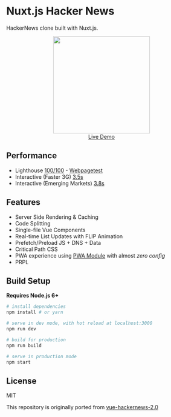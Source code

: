 # Nuxt.js Hacker News
HackerNews clone built with Nuxt.js.

<p align="center">
  <a href="https://hn.nuxtjs.org" target="_blank">
    <img src="https://user-images.githubusercontent.com/5158436/27347011-428833aa-5604-11e7-9f43-a12e576e9b18.png" width="256px">
    <br>
    Live Demo
  </a>
</p>

## Performance

- Lighthouse [100/100](https://cdn.rawgit.com/Atinux/e2f424e6794babc00d2158406b0ab37d/raw/4de834145881697ea83292b381df5f591f1ed2f5/lighthouse-result-nuxt.html) - [Webpagetest](https://www.webpagetest.org/lighthouse.php?test=170620_PG_a2a9feaf4ace07a61b2c6c2a171b1c79&run=1)
- Interactive (Faster 3G) [3.5s](https://www.webpagetest.org/result/170620_PG_a2a9feaf4ace07a61b2c6c2a171b1c79)
- Interactive (Emerging Markets) [3.8s](https://www.webpagetest.org/result/170620_B1_0b83d61272c77c16c3f3f1f16fb72d2e)

## Features

- Server Side Rendering & Caching
- Code Splitting
- Single-file Vue Components
- Real-time List Updates with FLIP Animation
- Prefetch/Preload JS + DNS + Data
- Critical Path CSS
- PWA experience using [PWA Module](https://github.com/nuxt/modules/tree/master/modules/pwa) with almost _zero config_
- PRPL

## Build Setup

**Requires Node.js 6+**

``` bash
# install dependencies
npm install # or yarn

# serve in dev mode, with hot reload at localhost:3000
npm run dev

# build for production
npm run build

# serve in production mode
npm start
```

## License

MIT

This repository is originally ported from [vue-hackernews-2.0](https://github.com/vuejs/vue-hackernews-2.0)
